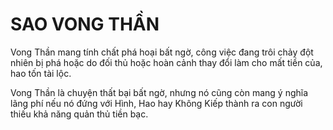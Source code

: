 # SAO VONG THẦN

Vong Thần mang tính chất phá hoại bất ngờ, công việc đang trôi chảy đột nhiên bị phá hoặc do đối thủ hoặc hoàn cảnh thay đổi làm cho mất tiền của, hao tốn tài lộc.

Vong Thần là chuyện thất bại bất ngờ, nhưng nó cũng còn mang ý nghĩa lãng phí nếu nó đứng với Hình, Hao hay Không Kiếp thành ra con người thiếu khả năng quản thủ tiền bạc.